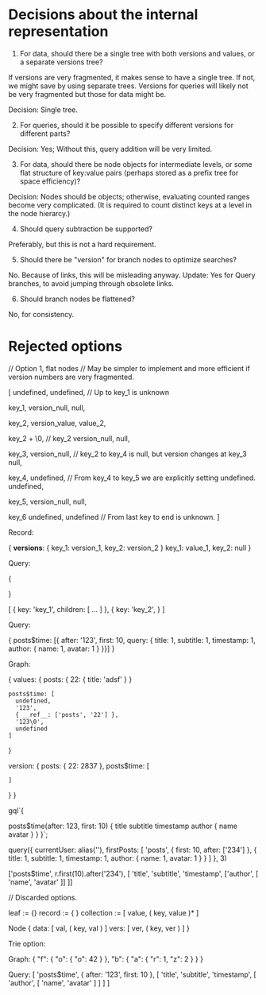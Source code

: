 # Decisions about the internal representation

1. For data, should there be a single tree with both versions and values, or a separate versions tree?

If versions are very fragmented, it makes sense to have a single tree. If not, we might save by using separate trees. Versions for queries will likely not be very fragmented but those for data might be.

Decision: Single tree.

2. For queries, should it be possible to specify different versions for different parts?

Decision: Yes; Without this, query addition will be very limited.

3. For data, should there be node objects for intermediate levels, or some flat structure of key:value pairs (perhaps stored as a prefix tree for space efficiency)?

Decision: Nodes should be objects; otherwise, evaluating counted ranges become very complicated. (It is required to count distinct keys at a level in the node hierarcy.)

4. Should query subtraction be supported?

Preferably, but this is not a hard requirement.

5. Should there be "version" for branch nodes to optimize searches?

No. Because of links, this will be misleading anyway.
Update: Yes for Query branches, to avoid jumping through obsolete links.

6. Should branch nodes be flattened?

No, for consistency.

# Rejected options

// Option 1, flat nodes
// May be simpler to implement and more efficient if version numbers are very fragmented.

[
undefined,
undefined, // Up to key_1 is unknown

key_1,
version_null,
null,

key_2,
version_value,
value_2,

key_2 + \0, // key_2
version_null,
null,

key_3,
version_null, // key_2 to key_4 is null, but version changes at key_3
null,

key_4,
undefined, // From key_4 to key_5 we are explicitly setting undefined.
undefined,

key_5,
version_null,
null,

key_6
undefined,
undefined // From last key to end is unknown.
]

Record:

{
**versions**: {
key_1: version_1,
key_2: version_2
}
key_1: value_1,
key_2: null
}

Query:

{

}

[
{ key: 'key_1', children: [ ... ] },
{ key: 'key_2', }
]

Query:

{
posts\$time: [{ after: '123', first: 10, query: {
title: 1,
subtitle: 1,
timestamp: 1,
author: {
name: 1,
avatar: 1
}
}}]
}

Graph:

{
values: {
posts: {
22: {
title: 'adsf'
}
}

    posts$time: [
      undefined,
      '123',
      { __ref__: ['posts', '22'] },
      '123\0',
      undefined
    ]

}

version: {
posts: {
22: 2837
},
posts\$time: [

    ]

}
}

gql`{

posts\$time(after: 123, first: 10) {
title
subtitle
timestamp
author {
name
avatar
}
}
}`;

query({
currentUser: alias(''),
firstPosts: [
'posts',
{ first: 10, after: ['234'] },
{
title: 1,
subtitle: 1,
timestamp: 1,
author: {
name: 1,
avatar: 1
}
}
]
}, 3)

['posts\$time', r.first(10).after('234'), [
'title',
'subtitle',
'timestamp',
['author', [
'name',
'avatar'
]]
]]

// Discarded options.

leaf := {}
record := { }
collection := [
value, ( key, value )*
]

Node {
data: [ val, ( key, val ) ]
vers: [ ver, ( key, ver ) ]
}

Trie option:

Graph:
{
"f": { "o": { "o": 42 } },
"b": { "a": { "r": 1, "z": 2 } }
}

Query:
[ 'posts\$time', { after: '123', first: 10 }, [
'title',
'subtitle',
'timestamp',
[ 'author', [
'name',
'avatar'
] ]
] ]
